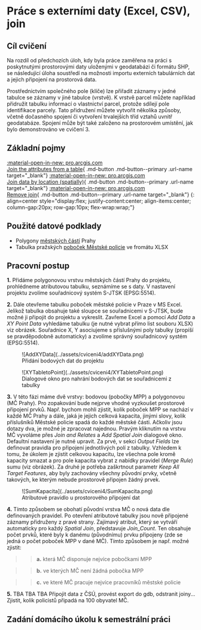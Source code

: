 # Práce s externími daty (Excel, CSV), join

## Cíl cvičení

Na rozdíl od předchozích úloh, kdy byla práce zaměřena na práci s poskytnutými prostorovými daty uloženými v geodatabázi či formátu SHP, se následující úloha soustředí na možnosti importu externích tabulárních dat a jejich připojení na prostorová data.

Prostřednictvím společného pole (klíče) lze přiřadit záznamy v jedné tabulce se záznamy v jiné tabulce (vrstvě). K vrstvě parcel můžete například přidružit tabulku informací o vlastnictví parcel, protože sdílejí pole identifikace parcely. Tato přidružení můžete vytvořit několika způsoby, včetně dočasného spojení či vytvoření trvalejších tříd vztahů uvnitř geodatabáze. Spojení může být také založeno na prostorovém umístění, jak bylo demonstrováno ve cvičení 3.

## Základní pojmy

[<span>:material-open-in-new: pro.arcgis.com</span><br>Join the attributes from a table](https://pro.arcgis.com/en/pro-app/latest/help/data/tables/joins-and-relates.htm#GUID-39C9610A-6A73-4985-ADB8-7354EA9DB8BF){ .md-button .md-button--primary .url-name target="_blank"}
[<span>:material-open-in-new: pro.arcgis.com</span><br>Join data by location (spatially)](https://pro.arcgis.com/en/pro-app/latest/help/data/tables/joins-and-relates.htm#GUID-7B11EAA4-35E0-4B8D-AFB6-4A435761574B){ .md-button .md-button--primary .url-name target="_blank"}
[<span>:material-open-in-new: pro.arcgis.com</span><br>Remove join](https://pro.arcgis.com/en/pro-app/latest/help/data/tables/joins-and-relates.htm#ESRI_SECTION1_6507320BCB1E45219A88F1AA0A24F7B9){ .md-button .md-button--primary .url-name target="_blank"}
{: align=center style="display:flex; justify-content:center; align-items:center; column-gap:20px; row-gap:10px; flex-wrap:wrap;"}


## Použité datové podklady

- Polygony [městských částí](../assets/cviceni4/MESTSKECASTI.zip) Prahy
- Tabulka pražských [poboček Městské policie](../assets/cviceni4/objekty_MPP.xlsx) ve fromátu XLSX

## Pracovní postup

**1.** Přidáme polygonovou vrstvu městských částí Prahy do projektu, prohlédneme atributovou tabulku, seznámíme se s daty. V nastavení projektu zvolíme souřadnicový systém S-JTSK (EPSG:5514).

**2.** Dále otevřeme tabulku poboček městské policie v Praze v MS Excel. Jelikož tabulka obsahuje také sloupce se souřadnicemi v S-JTSK, bude možné ji připojit do projektu a vykreslit. Zavřeme Excel a pomocí *Add Data* a *XY Point Data* vyhledáme tabulku (je nutné vybrat přímo list souboru XLSX) viz obrázek. Souřadnice X, Y asociujeme s příslušnými poly tabulky (propíší se pravděpodobně automaticky) a zvolíme správný souřadnicový systém (EPSG:5514).

<figure markdown>
  ![AddXYData](../assets/cviceni4/addXYData.png)
  <figcaption>Přidání bodových dat do projektu</figcaption>
</figure>

<figure markdown>
  ![XYTabletoPoint](../assets/cviceni4/XYTabletoPoint.png)
  <figcaption>Dialogové okno pro nahrání bodových dat se souřadnicemi z tabulky</figcaption>
</figure>

**3.** V této fázi máme dvě vrstvy: bodovou (pobočky MPP) a polygonovou (MČ Prahy). Pro zopakování bude nejprve vhodné vyzkoušet prostorové připojení prvků. Např. bychom mohli zjistit, kolik poboček MPP se nachází v každé MČ Prahy a dále, jaká je jejich celková kapacita, jinými slovy, kolik příslušníků Městské policie spadá do každé městské části. Ačkoliv jsou dotazy dva, je možné je zpracovat najednou. Pravým kliknutím na vrstvu MČ vyvoláme přes *Join and Relates* a *Add Spatial Join* dialogové okno. Defaultní nastavení je nutné upravit. Za prvé, v sekci *Output Fields* lze definovat pravidla pro připojení jednotlivých polí z tabulky. Vzhledem k tomu, že úkolem je zjistit celkovou kapacitu, lze všechna pole kromě kapacity smazat a pro pole kapacita vybrat z nabídky pravidel (*Merge Rule*) sumu (viz obrázek). Za druhé je potřeba zaškrtnout parametr *Keep All Target Features*, aby byly zachovány všechny původní prvky, včetně takových, ke kterým nebude prostorově připojen žádný prvek.

<figure markdown>
  ![SumKapacita](../assets/cviceni4/SumKapacita.png)
  <figcaption>Atributové pravidlo u prostorového připojení dat</figcaption>
</figure>

**4.** Tímto způsobem se obohatí původní vrstva MČ o nová data dle definovaných pravidel. Po otevření atributové tabulky jsou nově připojené záznamy přidruženy z pravé strany. Zajímavý atribut, který se vytváří automaticky pro každý *Spatial Join*, představuje *Join_Count*. Ten obsahuje počet prvků, které byly k danému (původnímu) prvku připojeny (zde se jedná o počet poboček MPP v dané MČ). Tímto způsobem je např. možné zjistit:

>>**a.** která MČ disponuje nejvíce pobočkami MPP

>>**b.** ve kterých MČ není žádná pobočka MPP

>>**c.** ve které MČ pracuje nejvíce pracovníků městské policie

**5.** TBA TBA TBA
Připojit data z ČSÚ, provést export do gdb, odstranit joiny... Zjistit, kolik policistů připadá na 100 obyvatel MČ.


## Zadání domácího úkolu k semestrální práci
